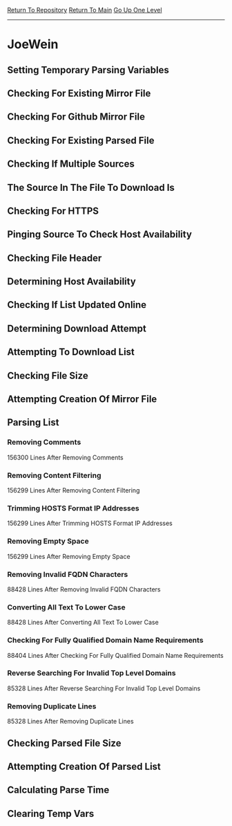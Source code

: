 [Return To Repository](https://github.com/deathbybandaid/piholeparser/)
[Return To Main](https://github.com/deathbybandaid/piholeparser/blob/master/RecentRunLogs/Mainlog.md)
[Go Up One Level](https://github.com/deathbybandaid/piholeparser/blob/master/RecentRunLogs/TopLevelScripts/30-Processing-External-Blacklists.md)
____________________________________
# JoeWein
## Setting Temporary Parsing Variables
## Checking For Existing Mirror File
## Checking For Github Mirror File
## Checking For Existing Parsed File
## Checking If Multiple Sources
## The Source In The File To Download Is
## Checking For HTTPS
## Pinging Source To Check Host Availability
## Checking File Header
## Determining Host Availability
## Checking If List Updated Online
## Determining Download Attempt
## Attempting To Download List
## Checking File Size
## Attempting Creation Of Mirror File
## Parsing List
### Removing Comments
156300 Lines After Removing Comments
### Removing Content Filtering
156299 Lines After Removing Content Filtering
### Trimming HOSTS Format IP Addresses
156299 Lines After Trimming HOSTS Format IP Addresses
### Removing Empty Space
156299 Lines After Removing Empty Space
### Removing Invalid FQDN Characters
88428 Lines After Removing Invalid FQDN Characters
### Converting All Text To Lower Case
88428 Lines After Converting All Text To Lower Case
### Checking For Fully Qualified Domain Name Requirements
88404 Lines After Checking For Fully Qualified Domain Name Requirements
### Reverse Searching For Invalid Top Level Domains
85328 Lines After Reverse Searching For Invalid Top Level Domains
### Removing Duplicate Lines
85328 Lines After Removing Duplicate Lines
## Checking Parsed File Size
## Attempting Creation Of Parsed List
## Calculating Parse Time
## Clearing Temp Vars
